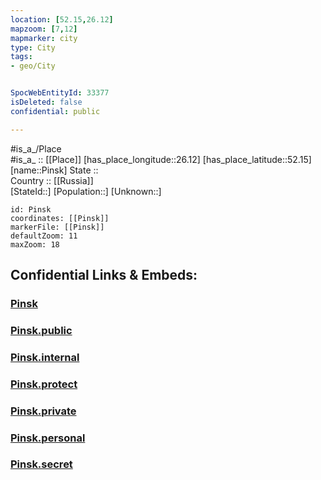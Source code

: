 ```yaml
---
location: [52.15,26.12] 
mapzoom: [7,12] 
mapmarker: city 
type: City
tags:
- geo/City


SpocWebEntityId: 33377
isDeleted: false
confidential: public

---
```

#is_a_/Place  
#is_a_ :: [[Place]] 
[has_place_longitude::26.12] 
[has_place_latitude::52.15] 
[name::Pinsk] 
State ::  
Country :: [[Russia]]  
[StateId::] 
[Population::] 
[Unknown::] 


```leaflet
id: Pinsk
coordinates: [[Pinsk]] 
markerFile: [[Pinsk]] 
defaultZoom: 11 
maxZoom: 18
```


## Confidential Links & Embeds: 

### [Pinsk](/_Standards/Earth/Continent/Europe/Europe~East/Belarus/Oblasts~Belarus/Brest/City/Pinsk.md) 

### [Pinsk.public](/_public/Earth/Continent/Europe/Europe~East/Belarus/Oblasts~Belarus/Brest/City/Pinsk.public.md) 

### [Pinsk.internal](/_internal/Earth/Continent/Europe/Europe~East/Belarus/Oblasts~Belarus/Brest/City/Pinsk.internal.md) 

### [Pinsk.protect](/_protect/Earth/Continent/Europe/Europe~East/Belarus/Oblasts~Belarus/Brest/City/Pinsk.protect.md) 

### [Pinsk.private](/_private/Earth/Continent/Europe/Europe~East/Belarus/Oblasts~Belarus/Brest/City/Pinsk.private.md) 

### [Pinsk.personal](/_personal/Earth/Continent/Europe/Europe~East/Belarus/Oblasts~Belarus/Brest/City/Pinsk.personal.md) 

### [Pinsk.secret](/_secret/Earth/Continent/Europe/Europe~East/Belarus/Oblasts~Belarus/Brest/City/Pinsk.secret.md)

